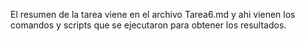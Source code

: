El resumen de la tarea viene en el archivo Tarea6.md y ahi vienen los comandos y scripts que se ejecutaron para obtener los resultados.

